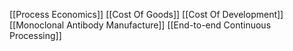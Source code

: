 [[Process Economics]]
[[Cost Of Goods]]
[[Cost Of Development]]
[[Monoclonal Antibody Manufacture]]
[[End-to-end Continuous Processing]]
